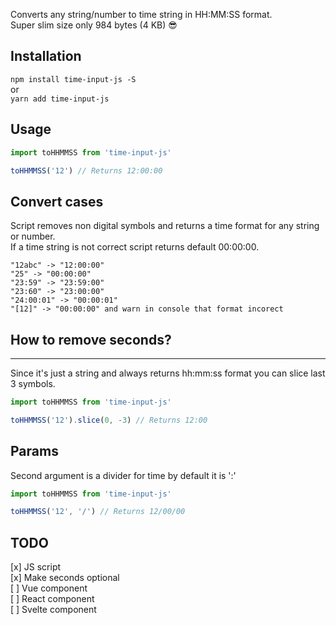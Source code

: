 Converts any string/number to time string in HH:MM:SS format.  
Super slim size only 984 bytes (4 KB) 😎


## Installation

`npm install time-input-js -S`  
or  
`yarn add time-input-js`

## Usage

```javascript
import toHHMMSS from 'time-input-js'

toHHMMSS('12') // Returns 12:00:00
```

## Convert cases

Script removes non digital symbols and returns a time format for any string or number.  
If a time string is not correct script returns default 00:00:00.

```
"12abc" -> "12:00:00"
"25" -> "00:00:00"
"23:59" -> "23:59:00"
"23:60" -> "23:00:00"
"24:00:01" -> "00:00:01"
"[12]" -> "00:00:00" and warn in console that format incorect
```

## How to remove seconds?

---

Since it's just a string and always returns hh:mm:ss format you can slice last 3 symbols.

```javascript
import toHHMMSS from 'time-input-js'

toHHMMSS('12').slice(0, -3) // Returns 12:00
```

## Params

Second argument is a divider for time by default it is ':'

```javascript
import toHHMMSS from 'time-input-js'

toHHMMSS('12', '/') // Returns 12/00/00
```

## TODO

[x] JS script  
[x] Make seconds optional  
[ ] Vue component  
[ ] React component  
[ ] Svelte component
